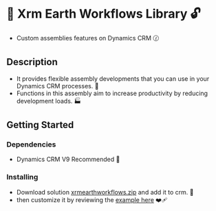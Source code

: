 # :gift: Xrm Earth Workflows Library :unlock:

* Custom assemblies features on Dynamics CRM :clock130:

## Description

* It provides flexible assembly developments that you can use in your Dynamics CRM processes. :rocket:
* Functions in this assembly aim to increase productivity by reducing development loads. :factory:

## Getting Started

### Dependencies

* Dynamics CRM V9 Recommended :green_heart:

### Installing

* Download solution [xrmearthworkflows.zip](https://drive.google.com/file/d/15qsMUHVJVnXOLZMjDh6OPYELNoA1nBp-/view?usp=sharing) and add it to crm. :floppy_disk:
* then customize it by reviewing the [example here](https://drive.google.com/drive/u/0/folders/1xh3dk_v_jM0k8dj8WV9KOjPhpjL60Qmq) :mending_heart:
